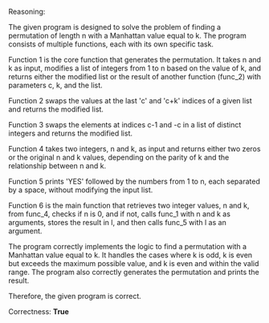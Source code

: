 Reasoning: 

The given program is designed to solve the problem of finding a permutation of length n with a Manhattan value equal to k. The program consists of multiple functions, each with its own specific task.

Function 1 is the core function that generates the permutation. It takes n and k as input, modifies a list of integers from 1 to n based on the value of k, and returns either the modified list or the result of another function (func_2) with parameters c, k, and the list.

Function 2 swaps the values at the last 'c' and 'c+k' indices of a given list and returns the modified list.

Function 3 swaps the elements at indices c-1 and -c in a list of distinct integers and returns the modified list.

Function 4 takes two integers, n and k, as input and returns either two zeros or the original n and k values, depending on the parity of k and the relationship between n and k.

Function 5 prints 'YES' followed by the numbers from 1 to n, each separated by a space, without modifying the input list.

Function 6 is the main function that retrieves two integer values, n and k, from func_4, checks if n is 0, and if not, calls func_1 with n and k as arguments, stores the result in l, and then calls func_5 with l as an argument.

The program correctly implements the logic to find a permutation with a Manhattan value equal to k. It handles the cases where k is odd, k is even but exceeds the maximum possible value, and k is even and within the valid range. The program also correctly generates the permutation and prints the result.

Therefore, the given program is correct.

Correctness: **True**